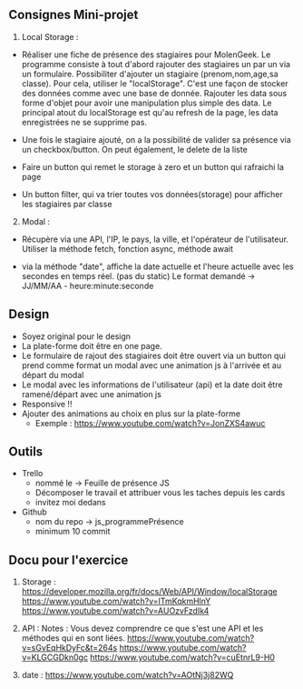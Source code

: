 ## Consignes Mini-projet 
1. Local Storage : 
- Réaliser une fiche de présence des stagiaires pour MolenGeek. Le programme consiste à tout d'abord rajouter des stagiaires un par un via un formulaire. Possibiliter d'ajouter un stagiaire (prenom,nom,age,sa classe). Pour cela, utiliser le "localStorage". C'est une façon de stocker des données comme avec une base de donnée. Rajouter les data sous forme d'objet pour avoir une manipulation plus simple des data. Le principal atout du localStorage est qu'au refresh de la page, les data enregistrées ne se supprime pas. 

- Une fois le stagiaire ajouté, on a la possibilité de valider sa présence via un checkbox/button. On peut également, le delete de la liste

- Faire un button qui remet le storage à zero et un button qui rafraichi la page

- Un button filter, qui va trier toutes vos données(storage) pour afficher les stagiaires par classe

2. Modal : 
- Récupère via une API, l'IP, le pays, la ville, et l'opérateur de l'utilisateur. Utiliser la méthode fetch, fonction async, méthode await

- via la méthode "date", affiche la date actuelle et l'heure actuelle avec les secondes en temps réel. (pas du static) Le format demandé -> JJ/MM/AA - heure:minute:seconde

## Design
- Soyez original pour le design
- La plate-forme doit être en one page. 
- Le formulaire de rajout des stagiaires doit être ouvert via un button qui prend comme format un modal avec une animation js à l'arrivée et au départ du modal
- Le modal avec les informations de l'utilisateur (api) et la date doit être ramené/départ avec une animation js
- Responsive !! 
- Ajouter des animations au choix en plus sur la plate-forme 
    - Exemple : https://www.youtube.com/watch?v=JonZXS4awuc

## Outils 
- Trello 
    - nommé le -> Feuille de présence JS
    - Décomposer le travail et attribuer vous les taches depuis les cards 
    - invitez moi dedans 
- Github 
    - nom du repo -> js_programmePrésence
    - minimum 10 commit 

## Docu pour l'exercice 
1. Storage : 
    https://developer.mozilla.org/fr/docs/Web/API/Window/localStorage
    https://www.youtube.com/watch?v=ITmKqkmHlnY
    https://www.youtube.com/watch?v=AUOzvFzdIk4

2. API : 
    Notes : Vous devez comprendre ce que s'est une API et les méthodes qui en sont liées.
    https://www.youtube.com/watch?v=sGvEqHkDyFc&t=264s
    https://www.youtube.com/watch?v=KLGCGDkn0gc
    https://www.youtube.com/watch?v=cuEtnrL9-H0
    

3. date : 
    https://www.youtube.com/watch?v=AOtNj3j82WQ



